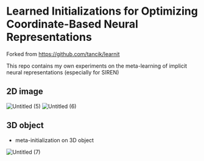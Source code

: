 # Learned Initializations for Optimizing Coordinate-Based Neural Representations
Forked from <https://github.com/tancik/learnit>

This repo contains my own experiments on the meta-learning of implicit neural representations (especially for SIREN)

## 2D image
![Untitled (5)](https://user-images.githubusercontent.com/11347296/152481939-15bd9a87-6793-4ed4-a4e6-4a00cdc6d1af.png)
![Untitled (6)](https://user-images.githubusercontent.com/11347296/152481947-1a39394e-4b64-47da-b94b-5183d1818067.png)

## 3D object
* meta-initialization on 3D object 

![Untitled (7)](https://user-images.githubusercontent.com/11347296/152481950-4d8080f4-355d-4ec4-81b8-9cab1f0974d2.png)
